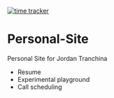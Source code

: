 [![time tracker](https://wakatime.com/badge/github/JordanTranchina/JordanTranchina.github.io.svg)](https://wakatime.com/badge/github/JordanTranchina/JordanTranchina.github.io)

# Personal-Site

Personal Site for Jordan Tranchina

-   Resume
-   Experimental playground
-   Call scheduling
